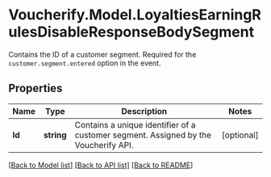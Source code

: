# Voucherify.Model.LoyaltiesEarningRulesDisableResponseBodySegment
Contains the ID of a customer segment. Required for the `customer.segment.entered` option in the event.

## Properties

Name | Type | Description | Notes
------------ | ------------- | ------------- | -------------
**Id** | **string** | Contains a unique identifier of a customer segment. Assigned by the Voucherify API. | [optional] 

[[Back to Model list]](../README.md#documentation-for-models) [[Back to API list]](../README.md#documentation-for-api-endpoints) [[Back to README]](../README.md)

